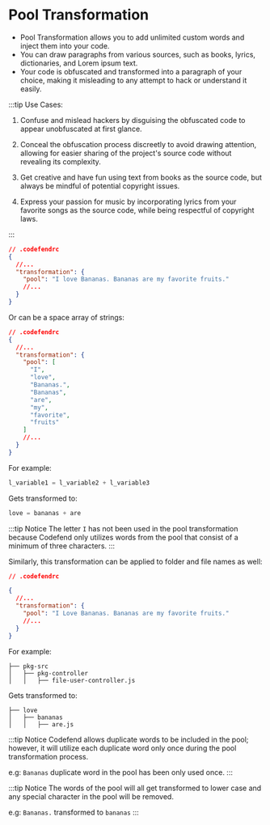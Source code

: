 # Pool Transformation

- Pool Transformation allows you to add unlimited custom words and inject them into your code.
- You can draw paragraphs from various sources, such as books, lyrics, dictionaries, and Lorem ipsum text.
- Your code is obfuscated and transformed into a paragraph of your choice, making it misleading to any attempt to hack or understand it easily.

:::tip Use Cases:

1. Confuse and mislead hackers by disguising the obfuscated code to appear unobfuscated at first glance.

2. Conceal the obfuscation process discreetly to avoid drawing attention, allowing for easier sharing of the project's source code without revealing its complexity.

3. Get creative and have fun using text from books as the source code, but always be mindful of potential copyright issues.

4. Express your passion for music by incorporating lyrics from your favorite songs as the source code, while being respectful of copyright laws.

:::

```json
// .codefendrc
{
  //...
  "transformation": {
    "pool": "I love Bananas. Bananas are my favorite fruits."
    //...
  }
}
```

Or can be a space array of strings:

```json
// .codefendrc
{
  //...
  "transformation": {
    "pool": [
      "I",
      "love",
      "Bananas.",
      "Bananas",
      "are",
      "my",
      "favorite",
      "fruits"
    ]
    //...
  }
}
```

For example:

```python
l_variable1 = l_variable2 + l_variable3
```

Gets transformed to:

```python
love = bananas + are
```

:::tip Notice
The letter `I` has not been used in the pool transformation because Codefend only utilizes words from the pool that consist of a minimum of three characters.
:::

Similarly, this transformation can be applied to folder and file names as well:

```json
// .codefendrc

{
  //...
  "transformation": {
    "pool": "I Love Bananas. Bananas are my favorite fruits."
    //...
  }
}
```

For example:

```
├── pkg-src
│   ├── pkg-controller
│   │   ├── file-user-controller.js
```

Gets transformed to:

```
├── love
│   ├── bananas
│   │   ├── are.js
```

:::tip Notice
Codefend allows duplicate words to be included in the pool; however, it will utilize each duplicate word only once during the pool transformation process.

e.g: `Bananas` duplicate word in the pool has been only used once.
:::

:::tip Notice
The words of the pool will all get transformed to lower case
and any special character in the pool will be removed.

e.g: `Bananas.` transformed to `bananas`
:::
